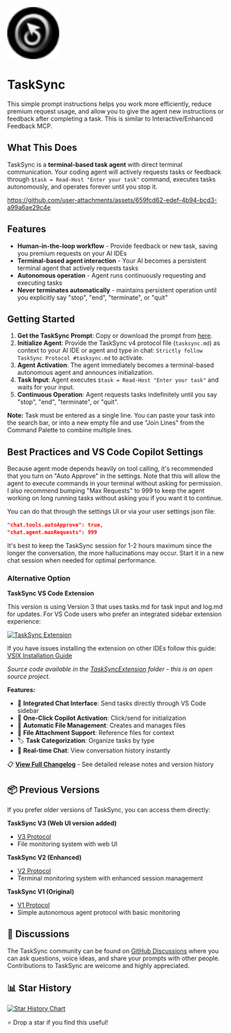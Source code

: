 <div align="left">
  <img src="https://github.com/4regab/TaskSync/blob/main/TaskSyncExtension/icon.png" alt="TaskSync Logo" width="120" height="120">
  <h1>TaskSync</h1>
</div>

This simple prompt instructions helps you  work more efficiently, reduce premium request usage, and allow you to give the agent new instructions or feedback after completing a task. This is similar to Interactive/Enhanced Feedback MCP. 

## What This Does

TaskSync is a **terminal-based task agent** with direct terminal communication. Your coding agent will actively requests tasks or feedback through `$task = Read-Host "Enter your task"` command, executes tasks autonomously, and operates forever until you stop it.

https://github.com/user-attachments/assets/659fcd62-edef-4b94-bcd3-a99a6ae29c4e

## Features
- **Human-in-the-loop workflow** - Provide feedback or new task, saving you premium requests on your AI IDEs
- **Terminal-based agent interaction** - Your AI becomes a persistent terminal agent that actively requests tasks
- **Autonomous operation** - Agent runs continuously requesting and executing tasks 
- **Never terminates automatically** - maintains persistent operation until you explicitly say "stop", "end", "terminate", or "quit"


## Getting Started
1. **Get the TaskSync Prompt**: Copy or download the prompt from [here](https://github.com/4regab/TaskSync/blob/main/Prompt/tasksync.md).
2. **Initialize Agent**: Provide the TaskSync v4 protocol file (`tasksync.md`) as context to your AI IDE or agent and type in chat: `Strictly follow TaskSync Protocol #tasksync.md` to activate.
4. **Agent Activation**: The agent immediately becomes a terminal-based autonomous agent and announces initialization.
5. **Task Input**: Agent executes `$task = Read-Host "Enter your task"` and waits for your input.
6. **Continuous Operation**: Agent requests tasks indefinitely until you say "stop", "end", "terminate", or "quit".

**Note:** Task must be entered as a single line. You can paste your task into the search bar, or into a new empty file and use "Join Lines" from the Command Palette to combine multiple lines.

## Best Practices and VS Code Copilot Settings

Because agent mode depends heavily on tool calling, it's recommended that you turn on "Auto Approve" in the settings. Note that this will allow the agent to execute commands in your terminal without asking for permission. I also recommend bumping "Max Requests" to 999 to keep the agent working on long running tasks without asking you if you want it to continue.

You can do that through the settings UI or via your user settings json file:

```json
"chat.tools.autoApprove": true,
"chat.agent.maxRequests": 999
```

It's best to keep the TaskSync session for 1-2 hours maximum since the longer the conversation, the more hallucinations may occur. Start it in a new chat session when needed for optimal performance.


### Alternative Option

<summary><strong>TaskSync VS Code Extension</strong></summary>

This version is using Version 3 that uses tasks.md for task input and log.md for updates.
For VS Code users who prefer an integrated sidebar extension experience:

[![TaskSync Extension](https://img.shields.io/badge/VS_Code-Install_TaskSync-0098FF?style=flat-square&logo=visualstudiocode&logoColor=white)](https://marketplace.visualstudio.com/items?itemName=4regab.tasksync-chat)

If you have issues installing the extension on other IDEs follow this guide: [VSIX Installation Guide](https://docs.trae.ai/ide/manage-extensions)

_Source code available in the [TaskSyncExtension](https://github.com/4regab/TaskSync/tree/main/TaskSyncExtension) folder - this is an open source project._

**Features:**
- 🎯 **Integrated Chat Interface**: Send tasks directly through VS Code sidebar
- 🤖 **One-Click Copilot Activation**: Click/send for initialization
- 📁 **Automatic File Management**: Creates and manages files
- 📎 **File Attachment Support**: Reference files for context
- 🏷️ **Task Categorization**: Organize tasks by type
- 💬 **Real-time Chat**: View conversation history instantly


📋 **[View Full Changelog](CHANGELOG.md)** - See detailed release notes and version history

## 📦 Previous Versions

If you prefer older versions of TaskSync, you can access them directly:


**TaskSync V3 (Web UI version added)**
- [V3 Protocol](https://github.com/4regab/TaskSync/blob/1c3e0ab73517cb856607077b47ed77de0d05fb22/)
- File monitoring system with web UI

**TaskSync V2 (Enhanced)**
- [V2 Protocol](https://github.com/4regab/TaskSync/blob/c6a9561b747eefaf6bfcf7a8a0a12dc07d549691/.global/tasksync.md)
- Terminal monitoring system with enhanced session management

**TaskSync V1 (Original)**
- [V1 Protocol](https://github.com/4regab/TaskSync/blob/ac778f1c417f1239e38c15ca195862094a37bf76/.global/tasksync.md)
- Simple autonomous agent protocol with basic monitoring

## 🤝 Discussions

The TaskSync community can be found on [GitHub Discussions](https://github.com/4regab/TaskSync/discussions) where you can ask questions, voice ideas, and share your prompts with other people. Contributions to TaskSync are welcome and highly appreciated. 

## 📊 Star History

[![Star History Chart](https://api.star-history.com/svg?repos=4regab/TaskSync&type=Date)](https://www.star-history.com/#4regab/TaskSync&Date)

⭐ Drop a star if you find this useful!
